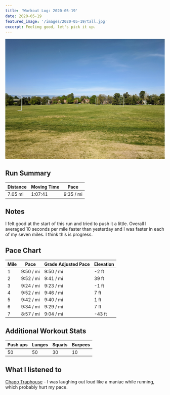 ```yaml
---
title: 'Workout Log: 2020-05-19'
date: 2020-05-19
featured_image: '/images/2020-05-19/tall.jpg'
excerpt: Feeling good, let's pick it up.
---
```


![](/images/2020-05-19/wide.jpg)


## Run Summary

| Distance   | Moving Time          	| Pace        |
|------------|------------------------|-------------|
| 7.05 mi    | 1:07:41                |   9:35 / mi |

## Notes

I felt good at the start of this run and tried to push it a little. Overall I averaged 10 seconds per mile faster than yesterday and I was faster in each of my seven miles. I think this is progress.

## Pace Chart

| Mile | Pace          	| Grade Adjusted Pace  | Elevation   |
|------|----------------|----------------------|-------------|
| 1    |  9:50 / mi     |  9:50 / mi           | -2 ft       |
| 2    |  9:52 / mi     |  9:41 / mi           | 39 ft       |
| 3    |  9:24 / mi     |  9:23 / mi           | -1 ft       |
| 4    |  9:52 / mi    	|  9:46 / mi           |  7 ft       |
| 5    |  9:42 / mi    	|  9:40 / mi           | 1 ft        |
| 6    |  9:34 / mi    	|  9:29 / mi           |  7 ft       |
| 7    |  8:57 / mi    	|  9:04 / mi           | -43 ft      |

## Additional Workout Stats

| Push ups | Lunges   | Squats  | Burpees   |
|----------|----------|---------|-----------|
| 50       | 50       | 30      | 10        |

## What I listened to
[Chapo Traphouse](https://soundcloud.com/chapo-trap-house/420-white-lines-feat-stavros-halkias-51820) - I was laughing out loud like a maniac while running, which probably hurt my pace.

